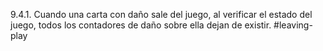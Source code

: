 9.4.1. Cuando una carta con daño sale del juego, al verificar el estado del juego, todos los contadores de daño sobre ella dejan de existir.
#leaving-play 